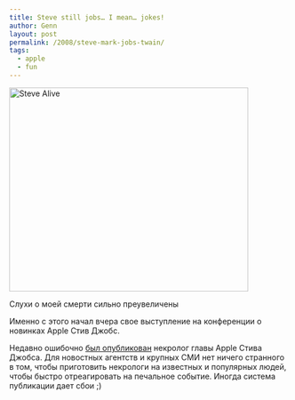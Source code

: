 ```yaml
---
title: Steve still jobs… I mean… jokes!
author: Genn
layout: post
permalink: /2008/steve-mark-jobs-twain/
tags:
  - apple
  - fun
---
```

<img src="http://mega.genn.org/=^_^=/uploads/2008/09/steve-alive.jpg" alt="Steve Alive" width="430" height="367" />

<p class="imgdesc">
  Слухи о моей смерти сильно преувеличены
</p>

Именно с этого начал вчера свое выступление на конференции о новинках Apple Стив Джобс.

Недавно ошибочно [был опубликован][1] некролог главы Apple Стива Джобса. Для новостных агентств и крупных СМИ нет ничего странного в том, чтобы приготовить некрологи на известных и популярных людей, чтобы быстро отреагировать на печальное событие. Иногда система публикации дает сбои ;)

 [1]: http://www.google.com.ua/search?hl=uk&#038;q=steve+job+death+notice&#038;btnG=Пошук&#038;meta=